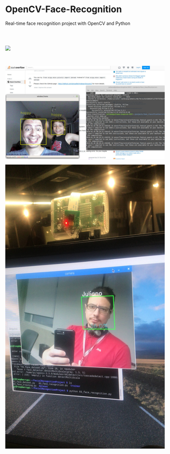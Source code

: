 # OpenCV-Face-Recognition
Real-time face recognition project with OpenCV and Python
<br><br>

<br>
<p><img src="https://github.com/Mjrovai/OpenCV-Face-Recognition/blob/master/FaceRecogBlock.png?raw=true"></p>
<br>
<p><img src="results/result2.jpeg"</p>
  <br>
<p><img src="results/facereg1.jpeg"</p>
<br>

